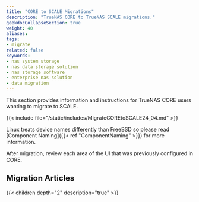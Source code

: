 ```yaml
---
title: "CORE to SCALE Migrations"
description: "TrueNAS CORE to TrueNAS SCALE migrations."
geekdocCollapseSection: true
weight: 40
aliases:
tags:
- migrate
related: false
keywords:
- nas system storage
- nas data storage solution
- nas storage software
- enterprise nas solution
- data migration
---
```



This section provides information and instructions for TrueNAS CORE users wanting to migrate to SCALE.

{{< include file="/static/includes/MigrateCOREtoSCALE24_04.md" >}}

Linux treats device names differently than FreeBSD so please read [Component Naming]({{< ref "ComponentNaming" >}}) for more information.

After migration, review each area of the UI that was previously configured in CORE.

<div class="noprint">

## Migration Articles

{{< children depth="2" description="true" >}}

</div>
